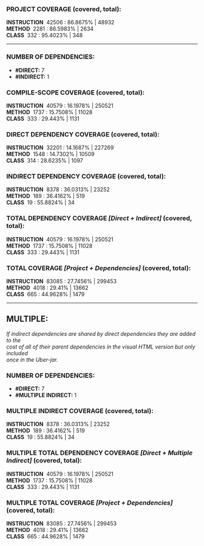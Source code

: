 ### PROJECT COVERAGE (covered, total):  
**INSTRUCTION** &nbsp;42506 : 86.8675% | 48932  
**METHOD** &nbsp;2281 : 86.5983% | 2634  
**CLASS** &nbsp;332 : 95.4023% | 348  
  
----------------------------------------------------------------  
### **NUMBER OF DEPENDENCIES:**   
- **#DIRECT:** 7  
- **#INDIRECT:** 1  
### COMPILE-SCOPE COVERAGE (covered, total):  
**INSTRUCTION** &nbsp;40579 : 16.1978% | 250521  
**METHOD** &nbsp;1737 : 15.7508% | 11028  
**CLASS** &nbsp;333 : 29.443% | 1131  
  
### DIRECT DEPENDENCY COVERAGE (covered, total):  
**INSTRUCTION** &nbsp;32201 : 14.1687% | 227269  
**METHOD** &nbsp;1548 : 14.7302% | 10509  
**CLASS** &nbsp;314 : 28.6235% | 1097  
  
### INDIRECT DEPENDENCY COVERAGE (covered, total):  
**INSTRUCTION** &nbsp;8378 : 36.0313% | 23252  
**METHOD** &nbsp;189 : 36.4162% | 519  
**CLASS** &nbsp;19 : 55.8824% | 34  
  
### TOTAL DEPENDENCY COVERAGE _[Direct + Indirect]_ (covered, total):  
**INSTRUCTION** &nbsp;40579 : 16.1978% | 250521  
**METHOD** &nbsp;1737 : 15.7508% | 11028  
**CLASS** &nbsp;333 : 29.443% | 1131  
  
### TOTAL COVERAGE _[Project + Dependencies]_ (covered, total):  
**INSTRUCTION** &nbsp;83085 : 27.7456% | 299453  
**METHOD** &nbsp;4018 : 29.41% | 13662  
**CLASS** &nbsp;665 : 44.9628% | 1479  
  
----------------------------------------------------------------  
## MULTIPLE:  
_If indirect dependencies are shared by direct dependencies they are added to the  
cost of all of their parent dependencies in the visual HTML version but only included  
once in the Uber-jar._  
### **NUMBER OF DEPENDENCIES:**   
- **#DIRECT:** 7  
- **#MULTIPLE INDIRECT:** 1  
### MULTIPLE INDIRECT COVERAGE (covered, total):  
**INSTRUCTION** &nbsp;8378 : 36.0313% | 23252  
**METHOD** &nbsp;189 : 36.4162% | 519  
**CLASS** &nbsp;19 : 55.8824% | 34  
  
### MULTIPLE TOTAL DEPENDENCY COVERAGE _[Direct + Multiple Indirect]_ (covered, total):  
**INSTRUCTION** &nbsp;40579 : 16.1978% | 250521  
**METHOD** &nbsp;1737 : 15.7508% | 11028  
**CLASS** &nbsp;333 : 29.443% | 1131  
  
### MULTIPLE TOTAL COVERAGE _[Project + Dependencies]_ (covered, total):  
**INSTRUCTION** &nbsp;83085 : 27.7456% | 299453  
**METHOD** &nbsp;4018 : 29.41% | 13662  
**CLASS** &nbsp;665 : 44.9628% | 1479  
